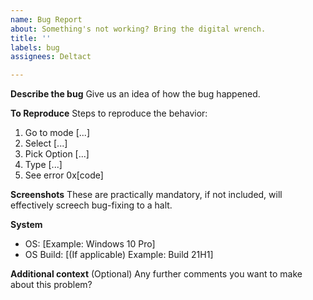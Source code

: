 ```yaml
---
name: Bug Report
about: Something's not working? Bring the digital wrench.
title: ''
labels: bug
assignees: Deltact

---
```


**Describe the bug**
Give us an idea of how the bug happened.

**To Reproduce**
Steps to reproduce the behavior:
1. Go to mode [...]
2. Select [...]
3. Pick Option [...]
4. Type [...]
5. See error 0x[code]

**Screenshots**
These are practically mandatory, if not included, will effectively screech bug-fixing to a halt.

**System**
 - OS: [Example: Windows 10 Pro]
 - OS Build: [(If applicable) Example: Build 21H1]

**Additional context**
(Optional) Any further comments you want to make about this problem?
